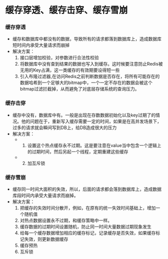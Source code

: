 # 缓存穿透、缓存击穿、缓存雪崩

### 缓存穿透
- 缓存和数据库中都没有的数据，导致所有的请求都落到数据库上，造成数据库短时间内承受大量请求而崩掉
- 解决方案：
  1. 接口层增加校验，对参数进行合法性校验
  2. 将数据库中没有查到结果的数据也写入到缓存。这时候要注意防止Redis被无用的Key占满，这一类缓存的有效期要设得短一些
  3. 引入布隆过滤器,在访问Redis之前判断数据是否存在，将所有可能存在的数据哈希到一个足够大的bitmap中，一个一定不存在的数据会被这个bitmap过滤拦截掉，从而避免了对底层存储系统的查询压力。

### 缓存击穿
- 缓存中没有，数据库中有。一般是出现在存数数据初始化以及key过期了的情况。他的问题在于，重新写入缓存需要一定的时间，如果是在高并发场景下，过多的请求就会瞬间写到DB上，给DB造成很大的压力
- 解决方案：
  - 1. 设置这个热点缓存永不过期。这是要注意在value当中包含一个逻辑上的过期时间，然后另起一个线程，定期重建这些缓存
  - 2. 加互斥锁

### 缓存雪崩
- 缓存同一时间大面积的失效，所以，后面的请求都会落到数据库上，造成数据库段时间内承受大量请求而崩掉。
- 解决方案：
  1. 把缓存的失效时间分散开，例如，在原有的统一失效时间基础上，增加一个随机值
  2. 对热点数据设置永不过期，和缓存策略中一样。
  3. 缓存数据的过期时间设置随机，防止同一时间大量数据过期现象发生
  4. 给每一个缓存数据增加相应的缓存标记，记录缓存是否失效，如果缓存标记失效，则更新数据缓存
  5. 缓存预热
  6. 互斥锁